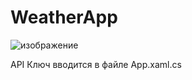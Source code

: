 # WeatherApp
![изображение](https://github.com/DefoltFES/WeatherApp/assets/61965128/dd4fc9f5-cd52-4e00-b73d-b85744200355)

API Ключ вводится в файле App.xaml.cs

